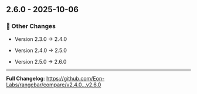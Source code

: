 
## 2.6.0 - 2025-10-06


### 📝 Other Changes

- Version 2.3.0 → 2.4.0

- Version 2.4.0 → 2.5.0

- Version 2.5.0 → 2.6.0



---
**Full Changelog**: https://github.com/Eon-Labs/rangebar/compare/v2.4.0...v2.6.0
